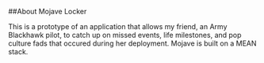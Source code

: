 ##About Mojave Locker

This is a prototype of an application that allows my friend, an Army Blackhawk pilot, to catch up on missed events, life milestones, and pop culture fads that occured during her deployment. Mojave is built on a MEAN stack. 



